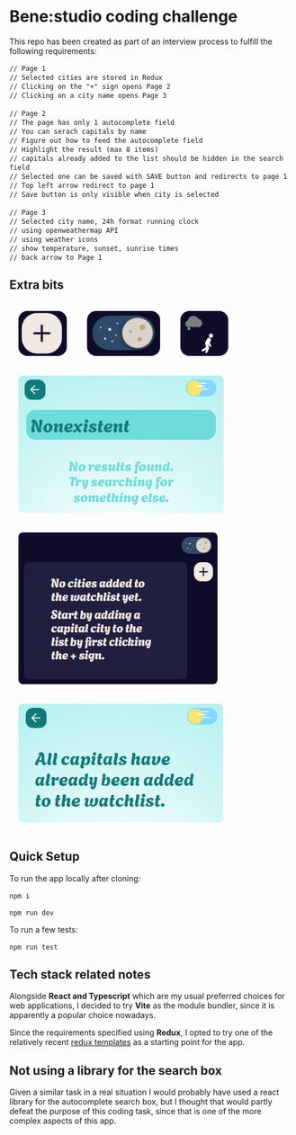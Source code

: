 # Bene:studio coding challenge

This repo has been created as part of an interview process to fulfill the following requirements:

```
// Page 1
// Selected cities are stored in Redux
// Clicking on the "+" sign opens Page 2
// Clicking on a city name opens Page 3

// Page 2
// The page has only 1 autocomplete field
// You can serach capitals by name
// Figure out how to feed the autocomplete field
// Highlight the result (max 8 items)
// capitals already added to the list should be hidden in the search field
// Selected one can be saved with SAVE button and redirects to page 1
// Top left arrow redirect to page 1
// Save button is only visible when city is selected

// Page 3
// Selected city name, 24h format running clock
// using openweathermap API
// using weather icons
// show temperature, sunset, sunrise times
// back arrow to Page 1
```

## Extra bits

<style>
.small {
  height: 5rem;
  border-radius: 1rem;
}

img {
  border-radius: 0.5rem;
  margin: 1rem;
  max-width: 23rem;
}
</style>

<img class="small" src="./showcaseAssets/wiggleButton.gif" />
<img class="small" src="./showcaseAssets/darkSwitch.gif" />
<img class="small" src="./showcaseAssets/loadingRun.gif" />
<img class="medium" src="./showcaseAssets/noSearchResults.png" />
<img class="medium" src="./showcaseAssets/emptyWatchlist.png" />
<img class="medium" src="./showcaseAssets/allAdded.png" />

## Quick Setup

To run the app locally after cloning:

```
npm i
```

```
npm run dev
```

To run a few tests:

```
npm run test
```

## Tech stack related notes

Alongside **React and Typescript** which are my usual preferred choices for web applications, I decided to try **Vite** as the module bundler, since it is apparently a popular choice nowadays.

Since the requirements specified using **Redux**, I opted to try one of the relatively recent [redux templates](https://github.com/reduxjs/redux-templates) as a starting point for the app.

## Not using a library for the search box

Given a similar task in a real situation I would probably have used a react library for the autocomplete search box, but I thought that would partly defeat the purpose of this coding task, since that is one of the more complex aspects of this app.
